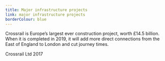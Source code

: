 ```yaml
---
title: Major infrastructure projects
link: major infrastructure projects
borderColour: blue
---
```

Crossrail is Europe’s largest ever construction project, worth £14.5 billion. When it is completed in 2019, it will add more direct connections from the East of England to London and cut journey times.  
<div class="region--small-text"><p>Crossrail Ltd 2017</p></div>